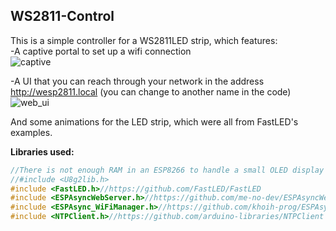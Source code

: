 <h2>WS2811-Control</h2>

This is a simple controller for a WS2811LED strip, which features:<br>
-A captive portal to set up a wifi connection<br> 
![captive](https://user-images.githubusercontent.com/18562403/144536800-d81c5d98-b185-4fd4-8ce7-1eb246ea7248.JPG)<br>

-A UI that you can reach through your network in the address http://wesp2811.local (you can change to another name in the code)<br>
![web_ui](https://user-images.githubusercontent.com/18562403/144534986-3f279588-1085-4e45-aa01-7f3fa575b4d6.JPG)<br>

And some animations for the LED strip, which were all from FastLED's examples.

**Libraries used:**<br>
```c++
//There is not enough RAM in an ESP8266 to handle a small OLED display with all the other functions in this application. Did not test this code in an ESP32.
//#include <U8g2lib.h>
#include <FastLED.h>//https://github.com/FastLED/FastLED
#include <ESPAsyncWebServer.h>//https://github.com/me-no-dev/ESPAsyncWebServer
#include <ESPAsync_WiFiManager.h>//https://github.com/khoih-prog/ESPAsync_WiFiManager
#include <NTPClient.h>//https://github.com/arduino-libraries/NTPClient
```
